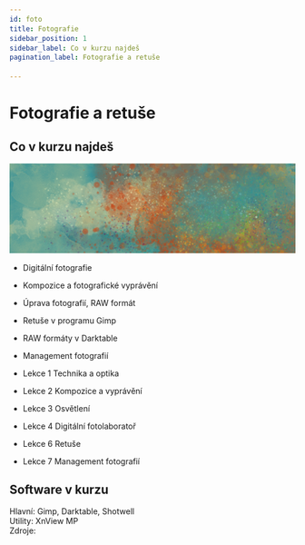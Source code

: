 ```yaml
---
id: foto
title: Fotografie
sidebar_position: 1
sidebar_label: Co v kurzu najdeš
pagination_label: Fotografie a retuše

---
```


# Fotografie a retuše
## Co v kurzu najdeš

![image](../img/toppicture4.png)
- Digitální fotografie
- Kompozice a fotografické vyprávění
- Úprava fotografií, RAW formát
- Retuše v programu Gimp
- RAW formáty v Darktable
- Management fotografií

- Lekce 1 Technika a optika
- Lekce 2 Kompozice a vyprávění
- Lekce 3 Osvětlení
- Lekce 4 Digitální fotolaboratoř
- Lekce 6 Retuše
- Lekce 7 Management fotografií


## Software v kurzu

Hlavní: Gimp, Darktable, Shotwell  
Utility: XnView MP  
Zdroje:
